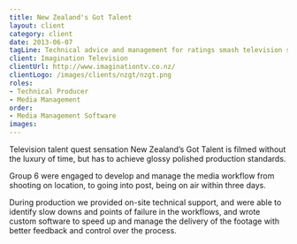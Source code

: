 ```yaml
---
title: New Zealand's Got Talent
layout: client
category: client
date: 2013-06-07
tagLine: Technical advice and management for ratings smash television show
client: Imagination Television
clientUrl: http://www.imaginationtv.co.nz/
clientLogo: /images/clients/nzgt/nzgt.png
roles:
- Technical Producer
- Media Management
order:
- Media Management Software
images:
---
```


Television talent quest sensation New Zealand’s Got Talent is filmed without the luxury of time, but has to achieve glossy polished production standards.

Group 6 were engaged to develop and manage the media workflow from shooting on location, to going into post, being on air within three days.

During production we provided on-site technical support, and were able to identify slow downs and points of failure in the workflows, and wrote custom software to speed up and manage the delivery of the footage with better feedback and control over the process.
